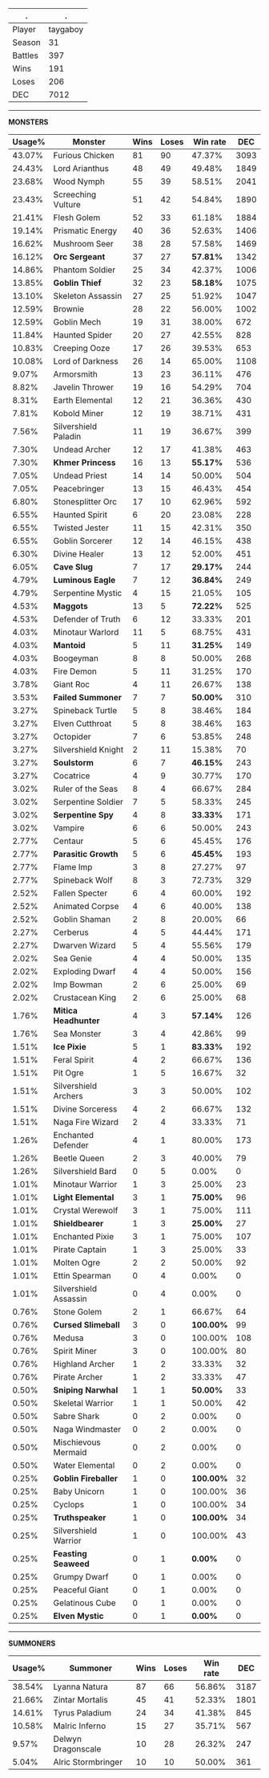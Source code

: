 .|.
|-|-
Player|taygaboy
Season|31
Battles|397
Wins|191
Loses|206
DEC|7012

---
**MONSTERS**

Usage%|Monster|Wins|Loses|Win rate|DEC|
-|-|-|-|-|-|
43.07%|Furious Chicken|81|90|47.37%|3093|
24.43%|Lord Arianthus|48|49|49.48%|1849|
23.68%|Wood Nymph|55|39|58.51%|2041|
23.43%|Screeching Vulture|51|42|54.84%|1890|
21.41%|Flesh Golem|52|33|61.18%|1884|
19.14%|Prismatic Energy|40|36|52.63%|1406|
16.62%|Mushroom Seer|38|28|57.58%|1469|
16.12%|**Orc Sergeant**|37|27|**57.81%**|1342|
14.86%|Phantom Soldier|25|34|42.37%|1006|
13.85%|**Goblin Thief**|32|23|**58.18%**|1075|
13.10%|Skeleton Assassin|27|25|51.92%|1047|
12.59%|Brownie|28|22|56.00%|1002|
12.59%|Goblin Mech|19|31|38.00%|672|
11.84%|Haunted Spider|20|27|42.55%|828|
10.83%|Creeping Ooze|17|26|39.53%|653|
10.08%|Lord of Darkness|26|14|65.00%|1108|
9.07%|Armorsmith|13|23|36.11%|476|
8.82%|Javelin Thrower|19|16|54.29%|704|
8.31%|Earth Elemental|12|21|36.36%|430|
7.81%|Kobold Miner|12|19|38.71%|431|
7.56%|Silvershield Paladin|11|19|36.67%|399|
7.30%|Undead Archer|12|17|41.38%|463|
7.30%|**Khmer Princess**|16|13|**55.17%**|536|
7.05%|Undead Priest|14|14|50.00%|504|
7.05%|Peacebringer|13|15|46.43%|454|
6.80%|Stonesplitter Orc|17|10|62.96%|592|
6.55%|Haunted Spirit|6|20|23.08%|228|
6.55%|Twisted Jester|11|15|42.31%|350|
6.55%|Goblin Sorcerer|12|14|46.15%|438|
6.30%|Divine Healer|13|12|52.00%|451|
6.05%|**Cave Slug**|7|17|**29.17%**|244|
4.79%|**Luminous Eagle**|7|12|**36.84%**|249|
4.79%|Serpentine Mystic|4|15|21.05%|105|
4.53%|**Maggots**|13|5|**72.22%**|525|
4.53%|Defender of Truth|6|12|33.33%|201|
4.03%|Minotaur Warlord|11|5|68.75%|431|
4.03%|**Mantoid**|5|11|**31.25%**|149|
4.03%|Boogeyman|8|8|50.00%|268|
4.03%|Fire Demon|5|11|31.25%|170|
3.78%|Giant Roc|4|11|26.67%|138|
3.53%|**Failed Summoner**|7|7|**50.00%**|310|
3.27%|Spineback Turtle|5|8|38.46%|184|
3.27%|Elven Cutthroat|5|8|38.46%|163|
3.27%|Octopider|7|6|53.85%|248|
3.27%|Silvershield Knight|2|11|15.38%|70|
3.27%|**Soulstorm**|6|7|**46.15%**|243|
3.27%|Cocatrice|4|9|30.77%|170|
3.02%|Ruler of the Seas|8|4|66.67%|284|
3.02%|Serpentine Soldier|7|5|58.33%|245|
3.02%|**Serpentine Spy**|4|8|**33.33%**|171|
3.02%|Vampire|6|6|50.00%|243|
2.77%|Centaur|5|6|45.45%|176|
2.77%|**Parasitic Growth**|5|6|**45.45%**|193|
2.77%|Flame Imp|3|8|27.27%|97|
2.77%|Spineback Wolf|8|3|72.73%|329|
2.52%|Fallen Specter|6|4|60.00%|192|
2.52%|Animated Corpse|4|6|40.00%|138|
2.52%|Goblin Shaman|2|8|20.00%|66|
2.27%|Cerberus|4|5|44.44%|171|
2.27%|Dwarven Wizard|5|4|55.56%|179|
2.02%|Sea Genie|4|4|50.00%|135|
2.02%|Exploding Dwarf|4|4|50.00%|156|
2.02%|Imp Bowman|2|6|25.00%|69|
2.02%|Crustacean King|2|6|25.00%|68|
1.76%|**Mitica Headhunter**|4|3|**57.14%**|126|
1.76%|Sea Monster|3|4|42.86%|99|
1.51%|**Ice Pixie**|5|1|**83.33%**|192|
1.51%|Feral Spirit|4|2|66.67%|136|
1.51%|Pit Ogre|1|5|16.67%|32|
1.51%|Silvershield Archers|3|3|50.00%|102|
1.51%|Divine Sorceress|4|2|66.67%|132|
1.51%|Naga Fire Wizard|2|4|33.33%|71|
1.26%|Enchanted Defender|4|1|80.00%|173|
1.26%|Beetle Queen|2|3|40.00%|79|
1.26%|Silvershield Bard|0|5|0.00%|0|
1.01%|Minotaur Warrior|1|3|25.00%|23|
1.01%|**Light Elemental**|3|1|**75.00%**|96|
1.01%|Crystal Werewolf|3|1|75.00%|111|
1.01%|**Shieldbearer**|1|3|**25.00%**|27|
1.01%|Enchanted Pixie|3|1|75.00%|107|
1.01%|Pirate Captain|1|3|25.00%|33|
1.01%|Molten Ogre|2|2|50.00%|92|
1.01%|Ettin Spearman|0|4|0.00%|0|
1.01%|Silvershield Assassin|0|4|0.00%|0|
0.76%|Stone Golem|2|1|66.67%|64|
0.76%|**Cursed Slimeball**|3|0|**100.00%**|99|
0.76%|Medusa|3|0|100.00%|108|
0.76%|Spirit Miner|3|0|100.00%|80|
0.76%|Highland Archer|1|2|33.33%|32|
0.76%|Pirate Archer|1|2|33.33%|47|
0.50%|**Sniping Narwhal**|1|1|**50.00%**|33|
0.50%|Skeletal Warrior|1|1|50.00%|42|
0.50%|Sabre Shark|0|2|0.00%|0|
0.50%|Naga Windmaster|0|2|0.00%|0|
0.50%|Mischievous Mermaid|0|2|0.00%|0|
0.50%|Water Elemental|0|2|0.00%|0|
0.25%|**Goblin Fireballer**|1|0|**100.00%**|32|
0.25%|Baby Unicorn|1|0|100.00%|36|
0.25%|Cyclops|1|0|100.00%|34|
0.25%|**Truthspeaker**|1|0|**100.00%**|34|
0.25%|Silvershield Warrior|1|0|100.00%|43|
0.25%|**Feasting Seaweed**|0|1|**0.00%**|0|
0.25%|Grumpy Dwarf|0|1|0.00%|0|
0.25%|Peaceful Giant|0|1|0.00%|0|
0.25%|Gelatinous Cube|0|1|0.00%|0|
0.25%|**Elven Mystic**|0|1|**0.00%**|0|

---
**SUMMONERS**

Usage%|Summoner|Wins|Loses|Win rate|DEC|
-|-|-|-|-|-|
38.54%|Lyanna Natura|87|66|56.86%|3187|
21.66%|Zintar Mortalis|45|41|52.33%|1801|
14.61%|Tyrus Paladium|24|34|41.38%|845|
10.58%|Malric Inferno|15|27|35.71%|567|
9.57%|Delwyn Dragonscale|10|28|26.32%|247|
5.04%|Alric Stormbringer|10|10|50.00%|361|
